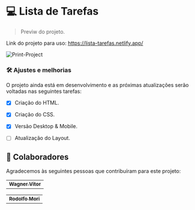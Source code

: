 # 💻 Lista de Tarefas


> Previw do projeto.

Link do projeto para uso: https://lista-tarefas.netlify.app/

![Print-Project](https://user-images.githubusercontent.com/89936463/152390532-6029bde8-93cc-46ec-8468-32d83a8a5e34.PNG)



### 🛠️ Ajustes e melhorias

O projeto ainda está em desenvolvimento e as próximas atualizações serão voltadas nas seguintes tarefas:

- [x] Criação do HTML.
- [x] Criação do CSS.
- [x] Versão Desktop & Mobile.
- [ ] Atualização do Layout.



## 🤝 Colaboradores

Agradecemos às seguintes pessoas que contribuíram para este projeto:

<table>
  <tr>
    <td align="center">
      <a href="https://github.com/Tsukhiro">
        <sub>
          <b>Wagner Vitor</b>
        </sub>
      </a>
    </td>
  </tr>
</table>

<table>
  <tr>
    <td align="center">
      <a href="https://github.com/rodolfomori">
        <sub>
          <b>Rodolfo Mori</b>
        </sub>
      </a>
    </td>
  </tr>
</table>
 
